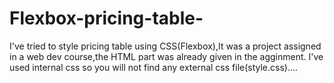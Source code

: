 # Flexbox-pricing-table-
I've tried to style pricing table using CSS(Flexbox),It was a project assigned in a web dev course,the HTML part was already given in the agginment.
I've used internal css so you will not find any external css file(style.css)....

